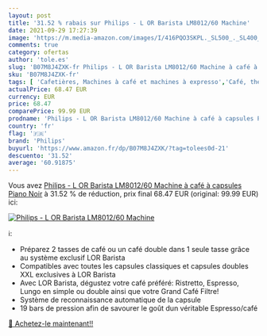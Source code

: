 ```yaml
---
layout: post
title: '31.52 % rabais sur Philips - L OR Barista LM8012/60 Machine'
date: 2021-09-29 17:27:39
image: 'https://m.media-amazon.com/images/I/416PQO3SKPL._SL500_._SL400_.jpg'
comments: true
category: ofertas
author: 'tole.es'
slug: 'B07M8J4ZXK-fr Philips - L OR Barista LM8012/60 Machine à café à capsules...'
sku: 'B07M8J4ZXK-fr'
tags: [ 'Cafetières, Machines à café et machines à expresso','Café, thé et expresso','Cuisine et Maison','philips', ]
actualPrice: 68.47 EUR
currency: EUR
price: 68.47
comparePrice: 99.99 EUR
prodname: 'Philips - L OR Barista LM8012/60 Machine à café à capsules Piano Noir'
country: 'fr'
flag: '🇫🇷'
brand: 'Philips'
buyurl: 'https://www.amazon.fr/dp/B07M8J4ZXK/?tag=tolees0d-21'
descuento: '31.52'
average: '60.91875'
---
```


Vous avez [Philips - L OR Barista LM8012/60 Machine à café à capsules Piano Noir](https://www.amazon.fr/dp/B07M8J4ZXK/?tag=tolees0d-21)  à  31.52 % de réduction, prix final  68.47 EUR (original: 99.99 EUR) ici:

[![Philips - L OR Barista LM8012/60 Machine](https://m.media-amazon.com/images/I/416PQO3SKPL._SL500_._SL400_.jpg)](https://www.amazon.fr/dp/B07M8J4ZXK/?tag=tolees0d-21)

ℹ️:

- Préparez 2 tasses de café ou un café double dans 1 seule tasse grâce au système exclusif LOR Barista
- Compatibles avec toutes les capsules classiques et capsules doubles XXL exclusives à LOR Barista
- Avec LOR Barista, dégustez votre café préféré: Ristretto, Espresso, Lungo en simple ou double ainsi que votre Grand Café Filtre!
- Système de reconnaissance automatique de la capsule
- 19 bars de pression afin de savourer le goût dun véritable Espresso/café

[🛒 Achetez-le maintenant!!](https://www.amazon.fr/dp/B07M8J4ZXK/?tag=tolees0d-21)

